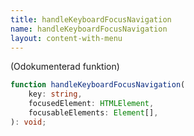 ```yaml
---
title: handleKeyboardFocusNavigation
name: handleKeyboardFocusNavigation
layout: content-with-menu
---
```


(Odokumenterad funktion)

```ts nocompile
function handleKeyboardFocusNavigation(
    key: string,
    focusedElement: HTMLElement,
    focusableElements: Element[],
): void;
```
